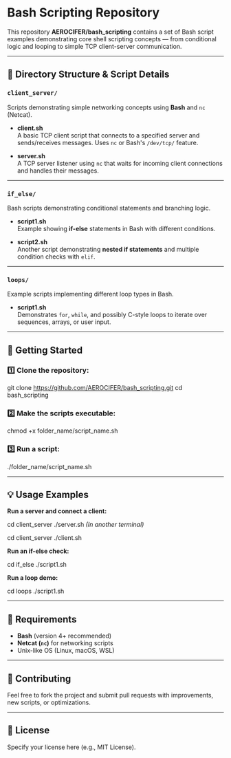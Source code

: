  
# Bash Scripting Repository

This repository **AEROCIFER/bash_scripting** contains a set of Bash script examples demonstrating core shell scripting concepts — from conditional logic and looping to simple TCP client-server communication.

---

## 📂 Directory Structure & Script Details

### `client_server/`
Scripts demonstrating simple networking concepts using **Bash** and `nc` (Netcat).

- **client.sh**  
  A basic TCP client script that connects to a specified server and sends/receives messages. Uses `nc` or Bash's `/dev/tcp/` feature.
  
- **server.sh**  
  A TCP server listener using `nc` that waits for incoming client connections and handles their messages.

---

### `if_else/`
Bash scripts demonstrating conditional statements and branching logic.

- **script1.sh**  
  Example showing **if-else** statements in Bash with different conditions.
  
- **script2.sh**  
  Another script demonstrating **nested if statements** and multiple condition checks with `elif`.

---

### `loops/`
Example scripts implementing different loop types in Bash.

- **script1.sh**  
  Demonstrates `for`, `while`, and possibly C-style loops to iterate over sequences, arrays, or user input.

---

## 🚀 Getting Started

### 1️⃣ Clone the repository:

git clone https://github.com/AEROCIFER/bash_scripting.git
cd bash_scripting

### 2️⃣ Make the scripts executable:

chmod +x folder_name/script_name.sh

### 3️⃣ Run a script:

./folder_name/script_name.sh

---

## 💡 Usage Examples

**Run a server and connect a client:**

cd client_server
./server.sh
*(In another terminal)*  

cd client_server
./client.sh

**Run an if-else check:**

cd if_else
./script1.sh

**Run a loop demo:**

cd loops
./script1.sh

---

## 📌 Requirements
- **Bash** (version 4+ recommended)
- **Netcat (`nc`)** for networking scripts
- Unix-like OS (Linux, macOS, WSL)

---

## 🤝 Contributing
Feel free to fork the project and submit pull requests with improvements, new scripts, or optimizations.

---

## 📄 License
Specify your license here (e.g., MIT License).



